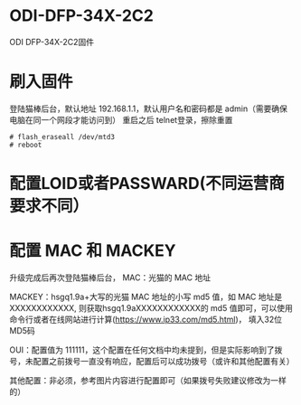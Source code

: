# ODI-DFP-34X-2C2
ODI DFP-34X-2C2固件
# 刷入固件
登陆猫棒后台，默认地址 192.168.1.1，默认用户名和密码都是 admin（需要确保电脑在同一个网段才能访问到）
重启之后 telnet登录，擦除重置
```
# flash_eraseall /dev/mtd3
# reboot
```
# 配置LOID或者PASSWARD(不同运营商要求不同）

# 配置 MAC 和 MACKEY
升级完成后再次登陆猫棒后台，
MAC：光猫的 MAC 地址

MACKEY：hsgq1.9a+大写的光猫 MAC 地址的小写 md5 值，如 MAC 地址是 XXXXXXXXXXXX, 则获取hsgq1.9aXXXXXXXXXXXX的 md5 值即可，可以使用命令行或者在线网站进行计算(https://www.ip33.com/md5.html)， 填入32位MD5码

OUI：配置值为 111111，这个配置在任何文档中均未提到，但是实际影响到了拨号，未配置之前拨号一直没有响应，配置后可以成功拨号（或许和其他配置有关）

其他配置：非必须，参考图片内容进行配置即可（如果拨号失败建议修改为一样的）
